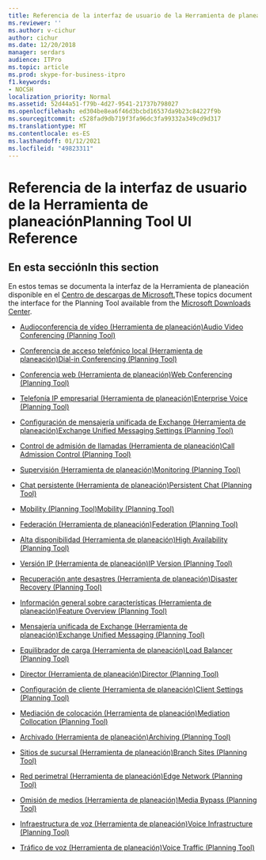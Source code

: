 ```yaml
---
title: Referencia de la interfaz de usuario de la Herramienta de planeación
ms.reviewer: ''
ms.author: v-cichur
author: cichur
ms.date: 12/20/2018
manager: serdars
audience: ITPro
ms.topic: article
ms.prod: skype-for-business-itpro
f1.keywords:
- NOCSH
localization_priority: Normal
ms.assetid: 52d44a51-f79b-4d27-9541-21737b798027
ms.openlocfilehash: ed304be8ea6f46d3bcbd16537da9b23c84227f9b
ms.sourcegitcommit: c528fad9db719f3fa96dc3fa99332a349cd9d317
ms.translationtype: MT
ms.contentlocale: es-ES
ms.lasthandoff: 01/12/2021
ms.locfileid: "49823311"
---
```

# <a name="planning-tool-ui-reference"></a><span data-ttu-id="0afc7-102">Referencia de la interfaz de usuario de la Herramienta de planeación</span><span class="sxs-lookup"><span data-stu-id="0afc7-102">Planning Tool UI Reference</span></span>
 
## <a name="in-this-section"></a><span data-ttu-id="0afc7-103">En esta sección</span><span class="sxs-lookup"><span data-stu-id="0afc7-103">In this section</span></span>

<span data-ttu-id="0afc7-104">En estos temas se documenta la interfaz de la Herramienta de planeación disponible en el [Centro de descargas de Microsoft.](https://go.microsoft.com/fwlink/p/?LinkID=282725)</span><span class="sxs-lookup"><span data-stu-id="0afc7-104">These topics document the interface for the Planning Tool available from the [Microsoft Downloads Center](https://go.microsoft.com/fwlink/p/?LinkID=282725).</span></span> 
  
- [<span data-ttu-id="0afc7-105">Audioconferencia de vídeo (Herramienta de planeación)</span><span class="sxs-lookup"><span data-stu-id="0afc7-105">Audio Video Conferencing (Planning Tool)</span></span>](../../help-topics/help-planning/audio-video-conferencing.md)
    
- [<span data-ttu-id="0afc7-106">Conferencia de acceso telefónico local (Herramienta de planeación)</span><span class="sxs-lookup"><span data-stu-id="0afc7-106">Dial-in Conferencing (Planning Tool)</span></span>](../../help-topics/help-planning/dial-in-conferencing.md)
    
- [<span data-ttu-id="0afc7-107">Conferencia web (Herramienta de planeación)</span><span class="sxs-lookup"><span data-stu-id="0afc7-107">Web Conferencing (Planning Tool)</span></span>](../../help-topics/help-planning/web-conferencing.md)
    
- [<span data-ttu-id="0afc7-108">Telefonía IP empresarial (Herramienta de planeación)</span><span class="sxs-lookup"><span data-stu-id="0afc7-108">Enterprise Voice (Planning Tool)</span></span>](../../help-topics/help-planning/enterprise-voice.md)
    
- [<span data-ttu-id="0afc7-109">Configuración de mensajería unificada de Exchange (Herramienta de planeación)</span><span class="sxs-lookup"><span data-stu-id="0afc7-109">Exchange Unified Messaging Settings (Planning Tool)</span></span>](../../help-topics/help-planning/exchange-unified-messaging-settings.md)
    
- [<span data-ttu-id="0afc7-110">Control de admisión de llamadas (Herramienta de planeación)</span><span class="sxs-lookup"><span data-stu-id="0afc7-110">Call Admission Control (Planning Tool)</span></span>](../../help-topics/help-planning/call-admission-control.md)
    
- [<span data-ttu-id="0afc7-111">Supervisión (Herramienta de planeación)</span><span class="sxs-lookup"><span data-stu-id="0afc7-111">Monitoring (Planning Tool)</span></span>](../../help-topics/help-planning/monitoring.md)
    
- [<span data-ttu-id="0afc7-112">Chat persistente (Herramienta de planeación)</span><span class="sxs-lookup"><span data-stu-id="0afc7-112">Persistent Chat (Planning Tool)</span></span>](../../help-topics/help-planning/persistent-chat.md)
    
- [<span data-ttu-id="0afc7-113">Mobility (Planning Tool)</span><span class="sxs-lookup"><span data-stu-id="0afc7-113">Mobility (Planning Tool)</span></span>](../../help-topics/help-planning/mobility.md)
    
- [<span data-ttu-id="0afc7-114">Federación (Herramienta de planeación)</span><span class="sxs-lookup"><span data-stu-id="0afc7-114">Federation (Planning Tool)</span></span>](../../help-topics/help-planning/federation.md)
    
- [<span data-ttu-id="0afc7-115">Alta disponibilidad (Herramienta de planeación)</span><span class="sxs-lookup"><span data-stu-id="0afc7-115">High Availability (Planning Tool)</span></span>](../../help-topics/help-planning/high-availability.md)
    
- [<span data-ttu-id="0afc7-116">Versión IP (Herramienta de planeación)</span><span class="sxs-lookup"><span data-stu-id="0afc7-116">IP Version (Planning Tool)</span></span>](../../help-topics/help-planning/ip-version.md)
    
- [<span data-ttu-id="0afc7-117">Recuperación ante desastres (Herramienta de planeación)</span><span class="sxs-lookup"><span data-stu-id="0afc7-117">Disaster Recovery (Planning Tool)</span></span>](../../help-topics/help-planning/disaster-recovery.md)
    
- [<span data-ttu-id="0afc7-118">Información general sobre características (Herramienta de planeación)</span><span class="sxs-lookup"><span data-stu-id="0afc7-118">Feature Overview (Planning Tool)</span></span>](../../help-topics/help-planning/feature-overview.md)
    
- [<span data-ttu-id="0afc7-119">Mensajería unificada de Exchange (Herramienta de planeación)</span><span class="sxs-lookup"><span data-stu-id="0afc7-119">Exchange Unified Messaging (Planning Tool)</span></span>](../../help-topics/help-planning/exchange-unified-messaging.md)
    
- [<span data-ttu-id="0afc7-120">Equilibrador de carga (Herramienta de planeación)</span><span class="sxs-lookup"><span data-stu-id="0afc7-120">Load Balancer (Planning Tool)</span></span>](../../help-topics/help-planning/load-balancer.md)
    
- [<span data-ttu-id="0afc7-121">Director (Herramienta de planeación)</span><span class="sxs-lookup"><span data-stu-id="0afc7-121">Director (Planning Tool)</span></span>](../../help-topics/help-planning/director.md)
    
- [<span data-ttu-id="0afc7-122">Configuración de cliente (Herramienta de planeación)</span><span class="sxs-lookup"><span data-stu-id="0afc7-122">Client Settings (Planning Tool)</span></span>](../../help-topics/help-planning/client-settings.md)
    
- [<span data-ttu-id="0afc7-123">Mediación de colocación (Herramienta de planeación)</span><span class="sxs-lookup"><span data-stu-id="0afc7-123">Mediation Collocation (Planning Tool)</span></span>](../../help-topics/help-planning/mediation-collocation.md)
    
- [<span data-ttu-id="0afc7-124">Archivado (Herramienta de planeación)</span><span class="sxs-lookup"><span data-stu-id="0afc7-124">Archiving (Planning Tool)</span></span>](../../help-topics/help-planning/archiving.md)
    
- [<span data-ttu-id="0afc7-125">Sitios de sucursal (Herramienta de planeación)</span><span class="sxs-lookup"><span data-stu-id="0afc7-125">Branch Sites (Planning Tool)</span></span>](../../help-topics/help-planning/branch-sites.md)
    
- [<span data-ttu-id="0afc7-126">Red perimetral (Herramienta de planeación)</span><span class="sxs-lookup"><span data-stu-id="0afc7-126">Edge Network (Planning Tool)</span></span>](../../help-topics/help-planning/edge-network.md)
    
- [<span data-ttu-id="0afc7-127">Omisión de medios (Herramienta de planeación)</span><span class="sxs-lookup"><span data-stu-id="0afc7-127">Media Bypass (Planning Tool)</span></span>](../../help-topics/help-planning/media-bypass.md)
    
- [<span data-ttu-id="0afc7-128">Infraestructura de voz (Herramienta de planeación)</span><span class="sxs-lookup"><span data-stu-id="0afc7-128">Voice Infrastructure (Planning Tool)</span></span>](../../help-topics/help-planning/voice-infrastructure.md)
    
- [<span data-ttu-id="0afc7-129">Tráfico de voz (Herramienta de planeación)</span><span class="sxs-lookup"><span data-stu-id="0afc7-129">Voice Traffic (Planning Tool)</span></span>](../../help-topics/help-planning/voice-traffic.md)
    

